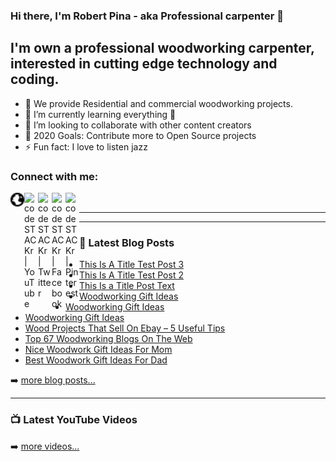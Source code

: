 <!--
**woodworking-rob/woodworking-rob** is a ✨ _special_ ✨ repository because its `README.md` (this file) appears on your GitHub profile.

Here are some ideas to get you started:

- 🔭 We provide Residential and commercial woodworking projects.
- 🌱 I’m currently learning everything.
- 👯 I’m looking to collaborate with other content creators.
- 🤔 I’m looking for help with ...
- 💬 Ask me about ...
- 📫 How to reach me: ...
- 😄 Pronouns: ...
- ⚡ Fun fact: ...
-->



### Hi there, I'm Robert Pina - aka Professional carpenter 👋
## I'm own a professional woodworking carpenter, interested in cutting edge technology and coding.

- 🔭 We provide Residential and commercial woodworking projects.
- 🌱 I’m currently learning everything 🤣
- 👯 I’m looking to collaborate with other content creators
- 💬 2020 Goals: Contribute more to Open Source projects
- ⚡ Fun fact: I love to listen jazz


### Connect with me:

[<img align="left" alt="codeSTACKr.com" width="22px" src="https://raw.githubusercontent.com/iconic/open-iconic/master/svg/globe.svg" />][website]
[<img align="left" alt="codeSTACKr | YouTube" width="22px" src="https://cdn.jsdelivr.net/npm/simple-icons@v3/icons/youtube.svg" />][youtube]
[<img align="left" alt="codeSTACKr | Twitter" width="22px" src="https://cdn.jsdelivr.net/npm/simple-icons@v3/icons/twitter.svg" />][twitter]
[<img align="left" alt="codeSTACKr | Facebook" width="22px" src="https://cdn.jsdelivr.net/npm/simple-icons@v3/icons/facebook.svg" />][facebook]
[<img align="left" alt="codeSTACKr | Pinterest" width="22px" src="https://cdn.jsdelivr.net/npm/simple-icons@v3/icons/pinterest.svg" />][pinterest]

<br />

---

---

### 📕 Latest Blog Posts

<!-- BLOG-POST-LIST:START -->
- [This Is A Title Test Post 3](https://www.woodworkcenter.com/this-is-a-title-test-post-3/)
- [This Is A Title Test Post 2](https://www.woodworkcenter.com/this-is-a-title-test-post-2/)
- [This Is a Title Post Text](https://www.woodworkcenter.com/this-is-a-title-post-text/)
- [Woodworking Gift Ideas](https://www.woodworkcenter.com/woodworking-gift-ideas/)
- [Woodworking Gift Ideas](https://www.youtube.com/watch?v=2yOkUEnHbnw)
- [Woodworking Gift Ideas](https://woodworking-bob.blogspot.com/2020/12/woodworking-gift-ideas_12.html)
- [Wood Projects That Sell On Ebay – 5 Useful Tips](https://www.woodworkcenter.com/selling-woodworking-on-ebay/)
- [Top 67 Woodworking Blogs On The Web](https://www.woodworkcenter.com/top-67-woodworking-blogs-on-the-web/)
- [Nice Woodwork Gift Ideas For Mom](https://www.woodworkcenter.com/nice-woodwork-gift-ideas-for-mom/)
- [Best Woodwork Gift Ideas For Dad](https://www.woodworkcenter.com/best-woodwork-gift-ideas-for-dad/)
<!-- BLOG-POST-LIST:END -->

➡️ [more blog posts...](https://www.woodworkcenter.com)

---

### 📺 Latest YouTube Videos
➡️ [more videos...](https://www.youtube.com/channel/UC_ZbjWiZQVpodGs4IdTFr4Q)


[website]: https://www.woodworkcenter.com
[twitter]: https://twitter.com/Woodworking_Rob
[youtube]: https://www.youtube.com/channel/UC_ZbjWiZQVpodGs4IdTFr4Q
[facebook]: https://www.facebook.com/Woodworking-100258031964332
[pinterest]: https://www.pinterest.com/Woodworking_Rob
